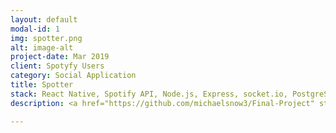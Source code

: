 ```yaml
---
layout: default
modal-id: 1
img: spotter.png
alt: image-alt
project-date: Mar 2019
client: Spotyfy Users
category: Social Application
title: Spotter
stack: React Native, Spotify API, Node.js, Express, socket.io, PostgreSQL
description: <a href="https://github.com/michaelsnow3/Final-Project" style="color:black;">Spotter</a> provides an enhanced social network for Spotify. Users can login with their spotify account, meet others who share their musical taste, find nearby people who are currently listening to the same music, chat with one another, and suggest music to friends.

---
```

